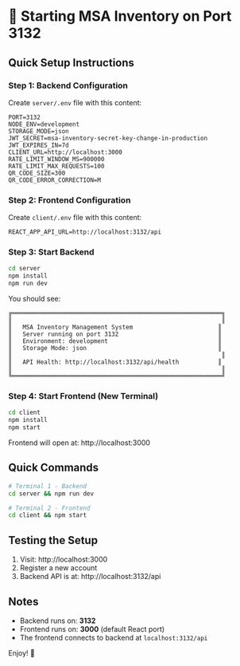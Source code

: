 # 🚀 Starting MSA Inventory on Port 3132

## Quick Setup Instructions

### Step 1: Backend Configuration

Create `server/.env` file with this content:

```env
PORT=3132
NODE_ENV=development
STORAGE_MODE=json
JWT_SECRET=msa-inventory-secret-key-change-in-production
JWT_EXPIRES_IN=7d
CLIENT_URL=http://localhost:3000
RATE_LIMIT_WINDOW_MS=900000
RATE_LIMIT_MAX_REQUESTS=100
QR_CODE_SIZE=300
QR_CODE_ERROR_CORRECTION=M
```

### Step 2: Frontend Configuration

Create `client/.env` file with this content:

```env
REACT_APP_API_URL=http://localhost:3132/api
```

### Step 3: Start Backend

```bash
cd server
npm install
npm run dev
```

You should see:
```
╔═══════════════════════════════════════════════════════════╗
║                                                           ║
║   MSA Inventory Management System                        ║
║   Server running on port 3132                            ║
║   Environment: development                               ║
║   Storage Mode: json                                     ║
║                                                           ║
║   API Health: http://localhost:3132/api/health           ║
║                                                           ║
╚═══════════════════════════════════════════════════════════╝
```

### Step 4: Start Frontend (New Terminal)

```bash
cd client
npm install
npm start
```

Frontend will open at: http://localhost:3000

## Quick Commands

```bash
# Terminal 1 - Backend
cd server && npm run dev

# Terminal 2 - Frontend  
cd client && npm start
```

## Testing the Setup

1. Visit: http://localhost:3000
2. Register a new account
3. Backend API is at: http://localhost:3132/api

## Notes

- Backend runs on: **3132**
- Frontend runs on: **3000** (default React port)
- The frontend connects to backend at `localhost:3132/api`

Enjoy! 🎉

